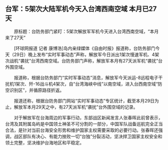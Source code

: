 ## 台军：5架次大陆军机今天入台湾西南空域 本月已27天
　　原标题：台防务部门紧盯：5架次解放军军机今天进入台湾西南空域，“本月来了27天”

　　[环球网报道 记者 康博浩]岛内亲绿媒体《自由时报》报道称，台防务部门今天（29日）晚上发布“实时军事动态”声称，解放军今日派出1架次慢速军机、4架次战机“袭扰”台湾西南空域。台防务部门声称，解放军本月有27天派军机“袭扰”台外围空域。

　　报道称，根据台防务部门“实时军事动态”消息，解放军今天派运-8远程电子干扰机1架次、歼-16战斗机4架次，自“台湾海峡中线”以南空域，进入台西南空域“防空识别区”，并循原路径折返。

　　报道还称，根据台防务部门网站“实时军事动态”专区统计，截至本月29日为止，解放军本月29天之中，有27天派军机“袭扰”台外围空域的记录。

　　对于解放军在台海周边的军事行动，东部战区新闻发言人张春晖此前曾表示，台湾及其附属岛屿是中国领土神圣不可分割的一部分，中国军队战备巡航完全正当合法，是针对当前台海安全形势和维护国家主权需要采取的必要行动。张春晖还强调，战区部队有决心、有能力挫败一切“台独”分裂活动，坚决捍卫国家主权安全和领土完整，坚决维护台海地区和平稳定。

